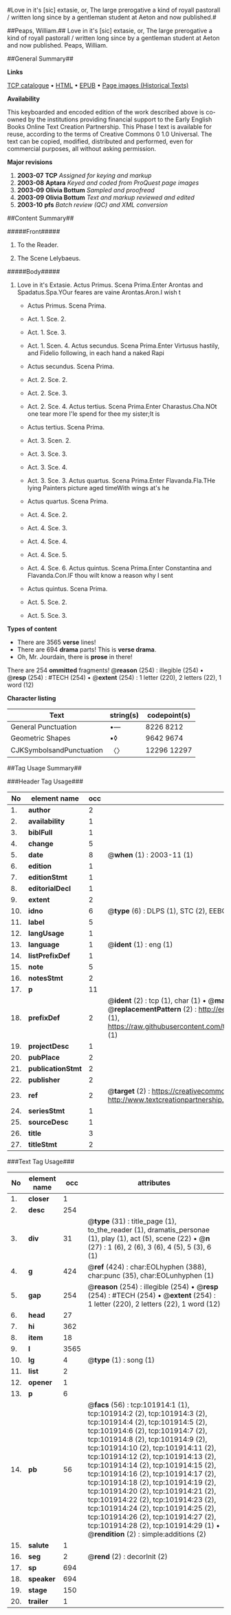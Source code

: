 #Love in it's [sic] extasie, or, The large prerogative a kind of royall pastorall / written long since by a gentleman student at Aeton and now published.#

##Peaps, William.##
Love in it's [sic] extasie, or, The large prerogative a kind of royall pastorall / written long since by a gentleman student at Aeton and now published.
Peaps, William.

##General Summary##

**Links**

[TCP catalogue](http://www.ota.ox.ac.uk/tcp/)  • 
[HTML](http://tei.it.ox.ac.uk/tcp/Texts-HTML/free/A56/A56797.html)  • 
[EPUB](http://tei.it.ox.ac.uk/tcp/Texts-EPUB/free/A56/A56797.epub) • 
[Page images (Historical Texts)](https://data.historicaltexts.jisc.ac.uk/view?pubId=eebo-13799153e&pageId=eebo-13799153e-101914-1)

**Availability**

This keyboarded and encoded edition of the
	       work described above is co-owned by the institutions
	       providing financial support to the Early English Books
	       Online Text Creation Partnership. This Phase I text is
	       available for reuse, according to the terms of Creative
	       Commons 0 1.0 Universal. The text can be copied,
	       modified, distributed and performed, even for
	       commercial purposes, all without asking permission.

**Major revisions**

1. __2003-07__ __TCP__ *Assigned for keying and markup*
1. __2003-08__ __Aptara__ *Keyed and coded from ProQuest page images*
1. __2003-09__ __Olivia Bottum__ *Sampled and proofread*
1. __2003-09__ __Olivia Bottum__ *Text and markup reviewed and edited*
1. __2003-10__ __pfs__ *Batch review (QC) and XML conversion*

##Content Summary##

#####Front#####

1. To the Reader.

1. The Scene Lelybaeus.

#####Body#####

1. Love in it's Extasie.
Actus Primus. Scena Prima.Enter Arontas and Spadatus.Spa.YOur feares are vaine Arontas.Aron.I wish t
      * Actus Primus. Scena Prima.

      * Act. 1. Sce. 2.

      * Act. 1. Sce. 3.

      * Act. 1. Scen. 4.
Actus secundus. Scena Prima.Enter Virtusus hastily, and Fidelio following,
in each hand a naked Rapi
      * Actus secundus. Scena Prima.

      * Act. 2. Sce. 2.

      * Act. 2. Sce. 3.

      * Act. 2. Sce. 4.
Actus tertius. Scena Prima.Enter Charastus.Cha.NOt one tear more I'le spend for
thee my sister;It is
      * Actus tertius. Scena Prima.

      * Act. 3. Scen. 2.

      * Act. 3. Sce. 3.

      * Act. 3. Sce. 4.

      * Act. 3. Sce. 3.
Actus quartus. Scena Prima.Enter Flavanda.Fla.THe lying Painters picture aged timeWith wings at's he
      * Actus quartus. Scena Prima.

      * Act. 4. Sce. 2.

      * Act. 4. Sce. 3.

      * Act. 4. Sce. 4.

      * Act. 4. Sce. 5.

      * Act. 4. Sce. 6.
Actus quintus. Scena Prima.Enter Constantina and Flavanda.Con.IF thou wilt know a reason why I sent

      * Actus quintus. Scena Prima.

      * Act. 5. Sce. 2.

      * Act. 5. Sce. 3.

**Types of content**

  * There are 3565 **verse** lines!
  * There are 694 **drama** parts! This is **verse drama**.
  * Oh, Mr. Jourdain, there is **prose** in there!

There are 254 **ommitted** fragments! 
 @__reason__ (254) : illegible (254)  •  @__resp__ (254) : #TECH (254)  •  @__extent__ (254) : 1 letter (220), 2 letters (22), 1 word (12)

**Character listing**


|Text|string(s)|codepoint(s)|
|---|---|---|
|General Punctuation|•—|8226 8212|
|Geometric Shapes|▪◊|9642 9674|
|CJKSymbolsandPunctuation|〈〉|12296 12297|

##Tag Usage Summary##

###Header Tag Usage###

|No|element name|occ|attributes|
|---|---|---|---|
|1.|__author__|2||
|2.|__availability__|1||
|3.|__biblFull__|1||
|4.|__change__|5||
|5.|__date__|8| @__when__ (1) : 2003-11 (1)|
|6.|__edition__|1||
|7.|__editionStmt__|1||
|8.|__editorialDecl__|1||
|9.|__extent__|2||
|10.|__idno__|6| @__type__ (6) : DLPS (1), STC (2), EEBO-CITATION (1), OCLC (1), VID (1)|
|11.|__label__|5||
|12.|__langUsage__|1||
|13.|__language__|1| @__ident__ (1) : eng (1)|
|14.|__listPrefixDef__|1||
|15.|__note__|5||
|16.|__notesStmt__|2||
|17.|__p__|11||
|18.|__prefixDef__|2| @__ident__ (2) : tcp (1), char (1)  •  @__matchPattern__ (2) : ([0-9\-]+):([0-9IVX]+) (1), (.+) (1)  •  @__replacementPattern__ (2) : http://eebo.chadwyck.com/downloadtiff?vid=$1&page=$2 (1), https://raw.githubusercontent.com/textcreationpartnership/Texts/master/tcpchars.xml#$1 (1)|
|19.|__projectDesc__|1||
|20.|__pubPlace__|2||
|21.|__publicationStmt__|2||
|22.|__publisher__|2||
|23.|__ref__|2| @__target__ (2) : https://creativecommons.org/publicdomain/zero/1.0/ (1), http://www.textcreationpartnership.org/docs/. (1)|
|24.|__seriesStmt__|1||
|25.|__sourceDesc__|1||
|26.|__title__|3||
|27.|__titleStmt__|2||


###Text Tag Usage###

|No|element name|occ|attributes|
|---|---|---|---|
|1.|__closer__|1||
|2.|__desc__|254||
|3.|__div__|31| @__type__ (31) : title_page (1), to_the_reader (1), dramatis_personae (1), play (1), act (5), scene (22)  •  @__n__ (27) : 1 (6), 2 (6), 3 (6), 4 (5), 5 (3), 6 (1)|
|4.|__g__|424| @__ref__ (424) : char:EOLhyphen (388), char:punc (35), char:EOLunhyphen (1)|
|5.|__gap__|254| @__reason__ (254) : illegible (254)  •  @__resp__ (254) : #TECH (254)  •  @__extent__ (254) : 1 letter (220), 2 letters (22), 1 word (12)|
|6.|__head__|27||
|7.|__hi__|362||
|8.|__item__|18||
|9.|__l__|3565||
|10.|__lg__|4| @__type__ (1) : song (1)|
|11.|__list__|2||
|12.|__opener__|1||
|13.|__p__|6||
|14.|__pb__|56| @__facs__ (56) : tcp:101914:1 (1), tcp:101914:2 (2), tcp:101914:3 (2), tcp:101914:4 (2), tcp:101914:5 (2), tcp:101914:6 (2), tcp:101914:7 (2), tcp:101914:8 (2), tcp:101914:9 (2), tcp:101914:10 (2), tcp:101914:11 (2), tcp:101914:12 (2), tcp:101914:13 (2), tcp:101914:14 (2), tcp:101914:15 (2), tcp:101914:16 (2), tcp:101914:17 (2), tcp:101914:18 (2), tcp:101914:19 (2), tcp:101914:20 (2), tcp:101914:21 (2), tcp:101914:22 (2), tcp:101914:23 (2), tcp:101914:24 (2), tcp:101914:25 (2), tcp:101914:26 (2), tcp:101914:27 (2), tcp:101914:28 (2), tcp:101914:29 (1)  •  @__rendition__ (2) : simple:additions (2)|
|15.|__salute__|1||
|16.|__seg__|2| @__rend__ (2) : decorInit (2)|
|17.|__sp__|694||
|18.|__speaker__|694||
|19.|__stage__|150||
|20.|__trailer__|1||
